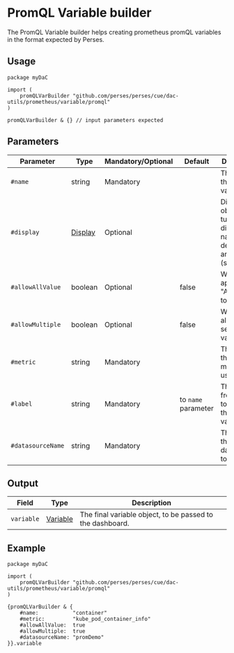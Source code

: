 # PromQL Variable builder

The PromQL Variable builder helps creating prometheus promQL variables in the format expected by Perses.

## Usage

```cue
package myDaC

import (
	promQLVarBuilder "github.com/perses/perses/cue/dac-utils/prometheus/variable/promql"
)

promQLVarBuilder & {} // input parameters expected
```

## Parameters

| Parameter         | Type                                                         | Mandatory/Optional | Default             | Description                                                                      |
|-------------------|--------------------------------------------------------------|--------------------|---------------------|----------------------------------------------------------------------------------|
| `#name`           | string                                                       | Mandatory          |                     | The name of this variable.                                                       |
| `#display`        | [Display](../../../../api/variable.md#display-specification) | Optional           |                     | Display object to tune the display name, description and visibility (show/hide). |
| `#allowAllValue`  | boolean                                                      | Optional           | false               | Whether to append the "All" value to the list.                                   |
| `#allowMultiple`  | boolean                                                      | Optional           | false               | Whether to allow multi-selection of values.                                      |
| `#metric`         | string                                                       | Mandatory          |                     | The name of the source metric to be used.                                        |
| `#label`          | string                                                       | Mandatory          | to `name` parameter | The label from which to retrieve the list of values.                             |
| `#datasourceName` | string                                                       | Mandatory          |                     | The name of the datasource to query.                                             |

## Output

| Field      | Type                                                           | Description                                               |
|------------|----------------------------------------------------------------|-----------------------------------------------------------|
| `variable` | [Variable](../../../../api/variable.md#variable-specification) | The final variable object, to be passed to the dashboard. |

## Example

```cue
package myDaC

import (
	promQLVarBuilder "github.com/perses/perses/cue/dac-utils/prometheus/variable/promql"
)

{promQLVarBuilder & {
	#name:           "container"
	#metric:         "kube_pod_container_info"
	#allowAllValue:  true
	#allowMultiple:  true
	#datasourceName: "promDemo"
}}.variable
```